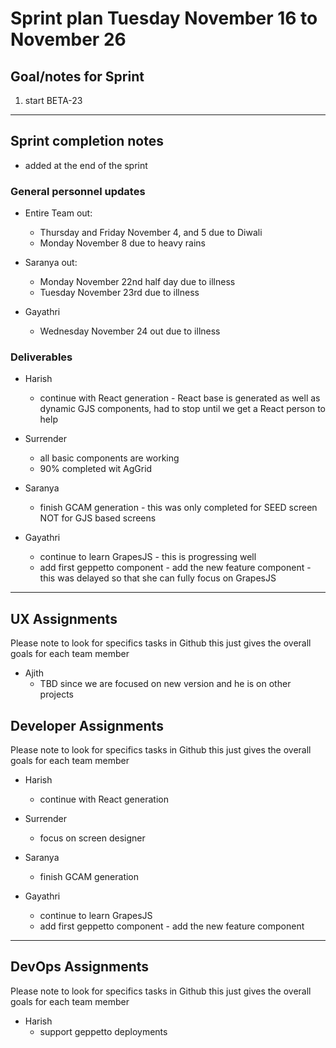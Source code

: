 # Sprint plan Tuesday November 16  to November 26

## Goal/notes for Sprint

1. start BETA-23

---

## Sprint completion notes

- added at the end of the sprint

### General personnel updates

- Entire Team out:
  - Thursday and Friday November 4, and 5 due to Diwali
  - Monday November 8 due to heavy rains

- Saranya out:
  - Monday November 22nd half day due to illness
  - Tuesday November 23rd due to illness
- Gayathri
  - Wednesday November 24 out due to illness


### Deliverables

- Harish
  - continue with React generation - React base is generated as well as dynamic GJS components, had to stop until we get a React person to help

- Surrender
  - all basic components are working
  - 90% completed wit AgGrid
  
- Saranya
  - finish GCAM generation - this was only completed for SEED screen NOT for GJS based screens

- Gayathri
  - continue to learn GrapesJS - this is progressing well 
  - add first geppetto component - add the new feature component - this was delayed so that she can fully focus on GrapesJS

---

## UX Assignments

Please note to look for specifics tasks in Github this just gives the overall goals for each team member

- Ajith
  - TBD since we are focused on new version and he is on other projects

## Developer Assignments

Please note to look for specifics tasks in Github this just gives the overall goals for each team member

- Harish
  - continue with React generation

- Surrender
  - focus on screen designer
  
- Saranya
  - finish GCAM generation

- Gayathri
  - continue to learn GrapesJS
  - add first geppetto component - add the new feature component

---

## DevOps Assignments

Please note to look for specifics tasks in Github this just gives the overall goals for each team member

- Harish
  - support geppetto deployments